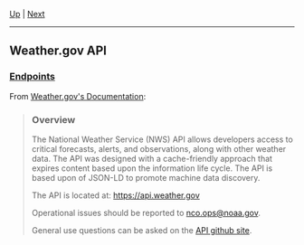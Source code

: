 [Up](../README.md) | [Next](Endpoints/README.md)
<hr>

## Weather.gov API

### [Endpoints](Endpoints/README.md)

From [Weather.gov's Documentation](https://www.weather.gov/documentation/services-web-api):
>### Overview
>The National Weather Service (NWS) API allows developers access to critical forecasts, alerts, and observations, along with other weather data. The API was designed with a cache-friendly approach that expires content based upon the information life cycle. The API is based upon of JSON-LD to promote machine data discovery.
>
>The API is located at: https://api.weather.gov
>
>Operational issues should be reported to nco.ops@noaa.gov.
>
>General use questions can be asked on the [API github site](https://weather-gov.github.io/api/).
